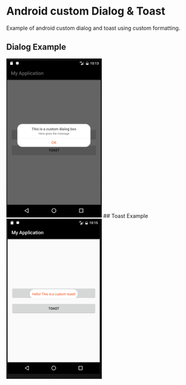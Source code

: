 # Android custom Dialog & Toast

Example of android custom dialog and toast using custom formatting.


## Dialog Example
<img src='https://github.com/bskapital/customDialogToast/blob/master/app/src/main/res/drawable/dialog.png' width='50%' height='50%' />
## Toast Example
<img src='https://github.com/bskapital/customDialogToast/blob/master/app/src/main/res/drawable/toast.png' width='50%' height='50%' />

